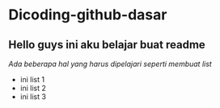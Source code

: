 Dicoding-github-dasar
==
Hello guys ini aku belajar buat readme
--
*Ada beberapa hal yang harus dipelajari seperti membuat list*
- ini list 1
- ini list 2
- ini list 3
